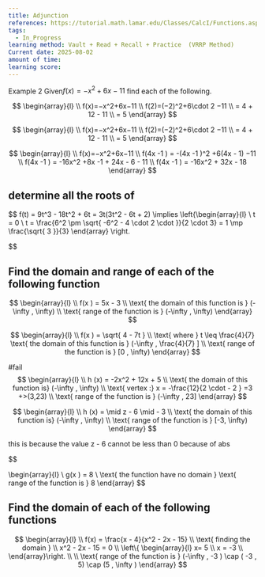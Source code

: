 ```yaml
---
title: Adjunction
references: https://tutorial.math.lamar.edu/Classes/CalcI/Functions.aspx
tags:
  - In_Progress
learning method: Vault + Read + Recall + Practice  (VRRP Method)
Current date: 2025-08-02
amount of time: 
learning score:
---
```

Example 2 Given$f(x)=−x^2+6x−11$ find each of the following.



$$
\begin{array}{l} \\
f(x)=−x^2+6x−11      \\
f(2)=(−2)^2+6\cdot 2 −11    \\
 = 4 +  12  - 11   \\
  =  5     
\end{array}
$$

$$
\begin{array}{l} \\
f(x)=−x^2+6x−11      \\
f(2)=(−2)^2+6\cdot 2 −11    \\
 = 4 +  12  - 11   \\
  =  5     
\end{array}
$$



$$
\begin{array}{l} \\
 f(x)=−x^2+6x−11       \\
 f(4x  -1 ) =  -(4x  -1  )^2 +6(4x  - 1) −11    \\
  f(4x  -1 ) =   -16x^2  +8x   -1   +   24x  - 6   - 11   \\
   f(4x  -1 ) =   -16x^2  +  32x   -  18  
\end{array}
$$



## determine  all the roots of 
$$
f(t) =  9t^3    - 18t^2   +  6t   = 3t(3t^2  -  6t  + 2)      \implies 
\left\{\begin{array}{l}   \\
 t  =   0   \\
t = \frac{6^2  \pm \sqrt{ -6^2    -  4  \cdot  2 \cdot  }}{2 \cdot 3}  =  1 \mp  \frac{\sqrt{ 3 }}{3}
\end{array}
\right.




$$


## Find the domain and range of each of the following function 
$$
\begin{array}{l} \\
f(x )    =  5x  - 3    \\
\text{ the domain of this function is } (-\infty , \infty) \\
\text{ range of the function is }  (-\infty , \infty)
\end{array}
$$

$$
\begin{array}{l} \\
f(x )    = \sqrt{  4  - 7t }   \\
\text{ where }  t  \leq \frac{4}{7}
\text{ the domain of this function is } (-\infty , \frac{4}{7} ]   \\
\text{ range of the function is }  [0 , \infty)
\end{array}
$$ 

#fail 
$$
\begin{array}{l} \\
h (x)  =  -2x^2  + 12x +  5  \\
\text{  the domain of this function is} (-\infty , \infty)   \\
\text{ vertex  :} x = -\frac{12}{2 \cdot - 2 }    =3   +>(3,23) \\
\text{ range of the function is }  (-\infty , 23]
\end{array}
$$


$$
\begin{array}{l} \\
h (x)  = \mid  z - 6 \mid   - 3  \\
\text{  the domain of this function is} (-\infty , \infty)  \\
\text{ range of the function is }  [-3, \infty) 
\end{array}
$$

this is because the value  z - 6  cannot be less than 0 because of abs 

$$

\begin{array}{l} \\
g(x )  =  8 \\
\text{ the function have no domain }
\text{ range of the function is } 8
\end{array}
$$

## Find the domain of each of the following functions 

$$
\begin{array}{l} \\
f(x)  =  \frac{x  - 4}{x^2   - 2x  - 15}      \\
\text{ finding the domain }  \\
x^2   - 2x  - 15  = 0  \\
\left\{  \begin{array}{l}  
x= 5   \\
 x = -3 \\
\end{array}\right.    \\  \\
\text{ range of the function is } (-\infty  ,  -3 ) \cap ( -3 , 5)  \cap  (5 , \infty )  
\end{array}
$$
